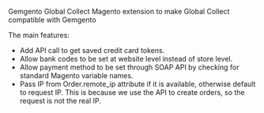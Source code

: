 Gemgento Global Collect Magento extension to make Global Collect compatible with Gemgento

The main features:
- Add API call to get saved credit card tokens.
- Allow bank codes to be set at website level instead of store level.
- Allow payment method to be set through SOAP API by checking for standard Magento variable names.
- Pass IP from Order.remote_ip attribute if it is available, otherwise default to request IP. This is because we use the API to create orders, so the request is not the real IP.
